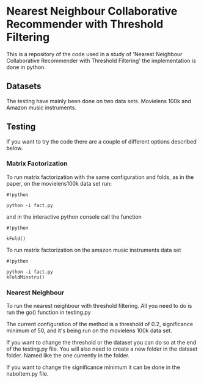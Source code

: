 # Nearest Neighbour Collaborative Recommender with Threshold Filtering
This is a repository of the code used in a study of 'Nearest Neighbour Collaborative Recommender with Threshold Filtering' the implementation is done in python.

## Datasets ##
The testing have mainly been done on two data sets. Movielens 100k and Amazon music instruments. 

## Testing ##
If you want to try the code there are a couple of different options described below. 

### Matrix Factorization ###
To run matrix factorization with the same configuration and folds, as in the paper, on the movielens100k data set run:

```
#!python

python -i fact.py
```

and in the interactive python console call the function 

```
#!python

kFold()
```

To run matrix factorization on the amazon music instruments data set

```
#!python

python -i fact.py
kFoldMinstru()
```


### Nearest Neighbour ###
To run the nearest neighbour with threshold filtering. All you need to do is run the go() function in testing.py 

The current configuration of the method is a threshold of 0.2, significance minimum of 50, and it's being run on the movielens 100k data set.

If you want to change the threshold or the dataset you can do so at the end of the testing.py file. You will also need to create a new folder in the dataset folder. Named like the one currently in the folder. 

If you want to change the significance minimum it can be done in the naboItem.py file.
